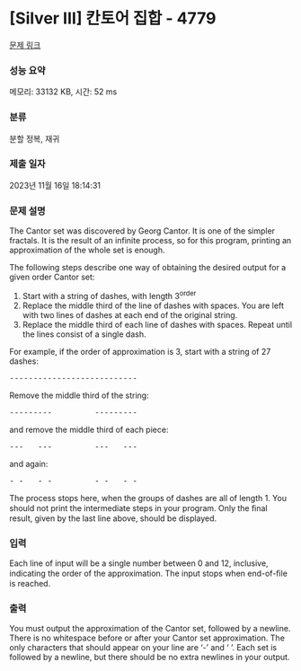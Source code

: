 # [Silver III] 칸토어 집합 - 4779 

[문제 링크](https://www.acmicpc.net/problem/4779) 

### 성능 요약

메모리: 33132 KB, 시간: 52 ms

### 분류

분할 정복, 재귀

### 제출 일자

2023년 11월 16일 18:14:31

### 문제 설명

<p>The Cantor set was discovered by Georg Cantor. It is one of the simpler fractals. It is the result of an infinite process, so for this program, printing an approximation of the whole set is enough.</p>

<p>The following steps describe one way of obtaining the desired output for a given order Cantor set:</p>

<ol>
	<li>Start with a string of dashes, with length 3<sup>order</sup></li>
	<li>Replace the middle third of the line of dashes with spaces. You are left with two lines of dashes at each end of the original string.</li>
	<li>Replace the middle third of each line of dashes with spaces. Repeat until the lines consist of a single dash.</li>
</ol>

<p>For example, if the order of approximation is 3, start with a string of 27 dashes:</p>

<pre>---------------------------</pre>

<p>Remove the middle third of the string:</p>

<pre>---------         ---------</pre>

<p>and remove the middle third of each piece:</p>

<pre>---   ---         ---   ---</pre>

<p>and again:</p>

<pre>- -   - -         - -   - -</pre>

<p>The process stops here, when the groups of dashes are all of length 1. You should not print the intermediate steps in your program. Only the ﬁnal result, given by the last line above, should be displayed.</p>

### 입력 

 <p>Each line of input will be a single number between 0 and 12, inclusive, indicating the order of the approximation. The input stops when end-of-ﬁle is reached.</p>

### 출력 

 <p>You must output the approximation of the Cantor set, followed by a newline. There is no whitespace before or after your Cantor set approximation. The only characters that should appear on your line are ‘-’ and ‘ ’. Each set is followed by a newline, but there should be no extra newlines in your output.</p>


